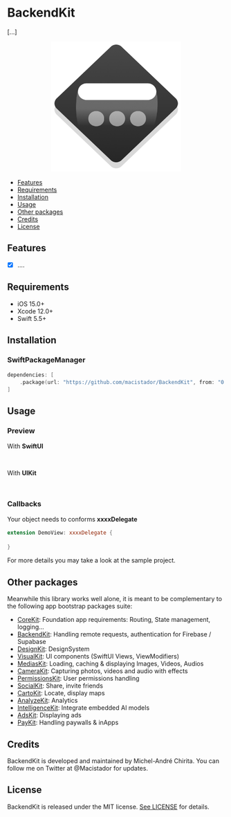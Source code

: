 # BackendKit
[...]

<p align="center">
  <img src="https://github.com/macistador/BackendKit/blob/main/IconBackendKit.png" width="300" height="300"/>
</p>

- [Features](#features)
- [Requirements](#requirements)
- [Installation](#installation)
- [Usage](#usage)
- [Other packages](#other-packages)
- [Credits](#credits)
- [License](#license)

## Features

- [x] ....

## Requirements

- iOS 15.0+
- Xcode 12.0+
- Swift 5.5+

## Installation

### SwiftPackageManager

```swift
dependencies: [
    .package(url: "https://github.com/macistador/BackendKit", from: "0.0.1")
]
```

## Usage

### Preview

With __SwiftUI__
```swift
        

```

With __UIKit__
```swift
    

```

### Callbacks

Your object needs to conforms __xxxxDelegate__
```swift
extension DemoView: xxxxDelegate {
    
}
```

For more details you may take a look at the sample project.

## Other packages

Meanwhile this library works well alone, it is meant to be complementary to the following app bootstrap packages suite: 

- [CoreKit](https://github.com/macistador/CoreKit): Foundation app requirements: Routing, State management, logging...
- [BackendKit](https://github.com/macistador/BackendKit): Handling remote requests, authentication for Firebase / Supabase
- [DesignKit](https://github.com/macistador/DesignKit): DesignSystem
- [VisualKit](https://github.com/macistador/VisualKit): UI components (SwiftUI Views, ViewModifiers)
- [MediasKit](https://github.com/macistador/MediasKit): Loading, caching & displaying Images, Videos, Audios
- [CameraKit](https://github.com/macistador/CameraKit): Capturing photos, videos and audio with effects
- [PermissionsKit](https://github.com/macistador/PermissionsKit): User permissions handling
- [SocialKit](https://github.com/macistador/SocialKit): Share, invite friends
- [CartoKit](https://github.com/macistador/CartoKit): Locate, display maps
- [AnalyzeKit](https://github.com/macistador/AnalyzeKit): Analytics
- [IntelligenceKit](https://github.com/macistador/IntelligenceKit): Integrate embedded AI models
- [AdsKit](https://github.com/macistador/AdsKit): Displaying ads
- [PayKit](https://github.com/macistador/PayKit): Handling paywalls & inApps

## Credits

BackendKit is developed and maintained by Michel-André Chirita. You can follow me on Twitter at @Macistador for updates.

## License

BackendKit is released under the MIT license. [See LICENSE](https://github.com/macistador/BackendKit/blob/master/LICENSE) for details.
